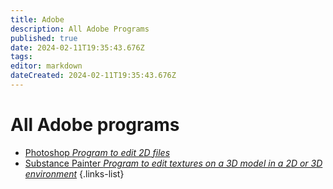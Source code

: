 ```yaml
---
title: Adobe
description: All Adobe Programs
published: true
date: 2024-02-11T19:35:43.676Z
tags: 
editor: markdown
dateCreated: 2024-02-11T19:35:43.676Z
---
```


# All Adobe programs

- [Photoshop *Program to edit 2D files*](/core-guides/tools-landing/adobe/photoshop)
- [Substance Painter *Program to edit textures on a 3D model in a 2D or 3D environment*](/core-guides/tools-landing/adobe/substance-painter)
{.links-list}